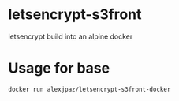 # letsencrypt-s3front 
letsencrypt build into an alpine docker 

# Usage for base

```
docker run alexjpaz/letsencrypt-s3front-docker

```
